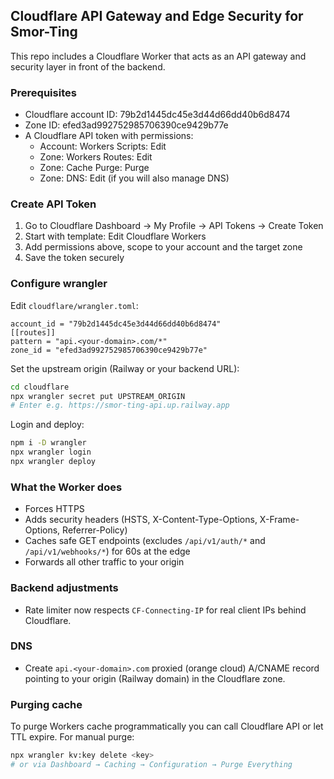 ## Cloudflare API Gateway and Edge Security for Smor-Ting

This repo includes a Cloudflare Worker that acts as an API gateway and security layer in front of the backend.

### Prerequisites

- Cloudflare account ID: 79b2d1445dc45e3d44d66dd40b6d8474
- Zone ID: efed3ad992752985706390ce9429b77e
- A Cloudflare API token with permissions:
  - Account: Workers Scripts: Edit
  - Zone: Workers Routes: Edit
  - Zone: Cache Purge: Purge
  - Zone: DNS: Edit (if you will also manage DNS)

### Create API Token

1. Go to Cloudflare Dashboard → My Profile → API Tokens → Create Token
2. Start with template: Edit Cloudflare Workers
3. Add permissions above, scope to your account and the target zone
4. Save the token securely

### Configure wrangler

Edit `cloudflare/wrangler.toml`:

```
account_id = "79b2d1445dc45e3d44d66dd40b6d8474"
[[routes]]
pattern = "api.<your-domain>.com/*"
zone_id = "efed3ad992752985706390ce9429b77e"
```

Set the upstream origin (Railway or your backend URL):

```bash
cd cloudflare
npx wrangler secret put UPSTREAM_ORIGIN
# Enter e.g. https://smor-ting-api.up.railway.app
```

Login and deploy:

```bash
npm i -D wrangler
npx wrangler login
npx wrangler deploy
```

### What the Worker does

- Forces HTTPS
- Adds security headers (HSTS, X-Content-Type-Options, X-Frame-Options, Referrer-Policy)
- Caches safe GET endpoints (excludes `/api/v1/auth/*` and `/api/v1/webhooks/*`) for 60s at the edge
- Forwards all other traffic to your origin

### Backend adjustments

- Rate limiter now respects `CF-Connecting-IP` for real client IPs behind Cloudflare.

### DNS

- Create `api.<your-domain>.com` proxied (orange cloud) A/CNAME record pointing to your origin (Railway domain) in the Cloudflare zone.

### Purging cache

To purge Workers cache programmatically you can call Cloudflare API or let TTL expire. For manual purge:

```bash
npx wrangler kv:key delete <key>
# or via Dashboard → Caching → Configuration → Purge Everything
```


